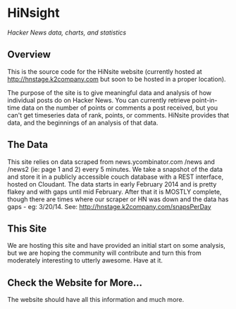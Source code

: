 # HiNsight
_Hacker News data, charts, and statistics_

## Overview
This is the source code for the HiNsite website (currently hosted at http://hnstage.k2company.com but soon to be
hosted in a proper location).

The purpose of the site is to give meaningful data and analysis of how individual posts do on Hacker News. You can
currently retrieve point-in-time data on the number of points or comments a post received,
but you can't get timeseries data of rank, points, or comments. HiNsite provides that data,
and the beginnings of an analysis of that data.

## The Data
This site relies on data scraped from news.ycombinator.com /news and /news2 (ie: page 1 and 2)
every 5 minutes. We take a snapshot of the data and store it in a publicly accessible couch database with a REST
interface, hosted on Cloudant.  The data starts in early February 2014 and is pretty flakey and with gaps until mid
February. After that it is MOSTLY complete, though there are times where our scraper or HN was down and the data has
gaps - eg: 3/20/14.  See: http://hnstage.k2company.com/snapsPerDay

## This Site
We are hosting this site and have provided an initial start on some analysis, but we are hoping the community will
contribute and turn this from moderately interesting to utterly awesome.  Have at it.

## Check the Website for More...
The website should have all this information and much more.